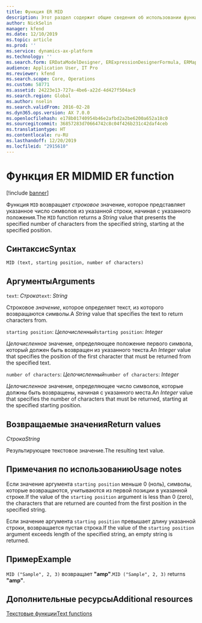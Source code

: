 ```yaml
---
title: Функция ER MID
description: Этот раздел содержит общие сведения об использовании функции электронной отчетности MID
author: NickSelin
manager: kfend
ms.date: 12/10/2019
ms.topic: article
ms.prod: ''
ms.service: dynamics-ax-platform
ms.technology: ''
ms.search.form: ERDataModelDesigner, ERExpressionDesignerFormula, ERMappedFormatDesigner, ERModelMappingDesigner
audience: Application User, IT Pro
ms.reviewer: kfend
ms.search.scope: Core, Operations
ms.custom: 58771
ms.assetid: 24223e13-727a-4be6-a22d-4d427f504ac9
ms.search.region: Global
ms.author: nselin
ms.search.validFrom: 2016-02-28
ms.dyn365.ops.version: AX 7.0.0
ms.openlocfilehash: e178b01740954b46e2afbd2a2be6200a652a18c0
ms.sourcegitcommit: 36857283d70664742c8c04f426b231c42daf4ceb
ms.translationtype: HT
ms.contentlocale: ru-RU
ms.lasthandoff: 12/20/2019
ms.locfileid: "2915610"
---
```

# <span data-ttu-id="b7b7f-103"><a name="MID">Функция ER MID</a></span><span class="sxs-lookup"><span data-stu-id="b7b7f-103"><a name="MID">MID ER function</a></span></span>

[!include [banner](../includes/banner.md)]

<span data-ttu-id="b7b7f-104">Функция `MID` возвращает *строковое* значение, которое представляет указанное число символов из указанной строки, начиная с указанного положения.</span><span class="sxs-lookup"><span data-stu-id="b7b7f-104">The `MID` function returns a *String* value that presents the specified number of characters from the specified string, starting at the specified position.</span></span>

## <a name="syntax"></a><span data-ttu-id="b7b7f-105">Синтаксис</span><span class="sxs-lookup"><span data-stu-id="b7b7f-105">Syntax</span></span>

```
MID (text, starting position, number of characters)
```

## <a name="arguments"></a><span data-ttu-id="b7b7f-106">Аргументы</span><span class="sxs-lookup"><span data-stu-id="b7b7f-106">Arguments</span></span>

<span data-ttu-id="b7b7f-107">`text`: *Строка*</span><span class="sxs-lookup"><span data-stu-id="b7b7f-107">`text`: *String*</span></span>

<span data-ttu-id="b7b7f-108">Строковое *значение*, которое определяет текст, из которого возвращаются символы.</span><span class="sxs-lookup"><span data-stu-id="b7b7f-108">A *String* value that specifies the text to return characters from.</span></span>

<span data-ttu-id="b7b7f-109">`starting position`: *Целочисленный*</span><span class="sxs-lookup"><span data-stu-id="b7b7f-109">`starting position`: *Integer*</span></span>

<span data-ttu-id="b7b7f-110">*Целочисленное* значение, определяющее положение первого символа, который должен быть возвращен из указанного текста.</span><span class="sxs-lookup"><span data-stu-id="b7b7f-110">An *Integer* value that specifies the position of the first character that must be returned from the specified text.</span></span>

<span data-ttu-id="b7b7f-111">`number of characters`: *Целочисленный*</span><span class="sxs-lookup"><span data-stu-id="b7b7f-111">`number of characters`: *Integer*</span></span>

<span data-ttu-id="b7b7f-112">*Целочисленное* значение, определяющее число символов, которые должны быть возвращены, начиная с указанного места.</span><span class="sxs-lookup"><span data-stu-id="b7b7f-112">An *Integer* value that specifies the number of characters that must be returned, starting at the specified starting position.</span></span>

## <a name="return-values"></a><span data-ttu-id="b7b7f-113">Возвращаемые значения</span><span class="sxs-lookup"><span data-stu-id="b7b7f-113">Return values</span></span>

<span data-ttu-id="b7b7f-114">*Строка*</span><span class="sxs-lookup"><span data-stu-id="b7b7f-114">*String*</span></span>

<span data-ttu-id="b7b7f-115">Результирующее текстовое значение.</span><span class="sxs-lookup"><span data-stu-id="b7b7f-115">The resulting text value.</span></span>

## <a name="usage-notes"></a><span data-ttu-id="b7b7f-116">Примечания по использованию</span><span class="sxs-lookup"><span data-stu-id="b7b7f-116">Usage notes</span></span>

<span data-ttu-id="b7b7f-117">Если значение аргумента `starting position` меньше 0 (ноль), символы, которые возвращаются, учитываются из первой позиции в указанной строке.</span><span class="sxs-lookup"><span data-stu-id="b7b7f-117">If the value of the `starting position` argument is less than 0 (zero), the characters that are returned are counted from the first position in the specified string.</span></span>

<span data-ttu-id="b7b7f-118">Если значение аргумента `starting position` превышает длину указанной строки, возвращается пустая строка.</span><span class="sxs-lookup"><span data-stu-id="b7b7f-118">If the value of the `starting position` argument exceeds length of the specified string, an empty string is returned.</span></span>

## <a name="example"></a><span data-ttu-id="b7b7f-119">Пример</span><span class="sxs-lookup"><span data-stu-id="b7b7f-119">Example</span></span>

<span data-ttu-id="b7b7f-120">`MID ("Sample", 2, 3)` возвращает **"amp"**.</span><span class="sxs-lookup"><span data-stu-id="b7b7f-120">`MID ("Sample", 2, 3)` returns **"amp"**.</span></span>

## <a name="additional-resources"></a><span data-ttu-id="b7b7f-121">Дополнительные ресурсы</span><span class="sxs-lookup"><span data-stu-id="b7b7f-121">Additional resources</span></span>

[<span data-ttu-id="b7b7f-122">Текстовые функции</span><span class="sxs-lookup"><span data-stu-id="b7b7f-122">Text functions</span></span>](er-functions-category-text.md)
